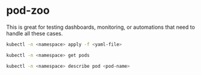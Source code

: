 # pod-zoo
This is great for testing dashboards, monitoring, or automations that need to handle all these cases.

```sh
kubectl -n <namespace> apply -f <yaml-file>
```

```sh
kubectl -n <namespace> get pods
```

```sh
kubectl -n <namespace> describe pod <pod-name>
```